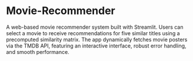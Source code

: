 # Movie-Recommender
A web-based movie recommender system built with Streamlit. Users can select a movie to receive recommendations for five similar titles using a precomputed similarity matrix. The app dynamically fetches movie posters via the TMDB API, featuring an interactive interface, robust error handling, and smooth performance.
